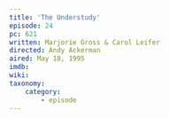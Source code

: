 ```yaml
---
title: 'The Understudy'
episode: 24
pc: 621
written: Marjorie Gross & Carol Leifer
directed: Andy Ackerman
aired: May 18, 1995
imdb:
wiki:
taxonomy:
    category:
        - episode
---
```


